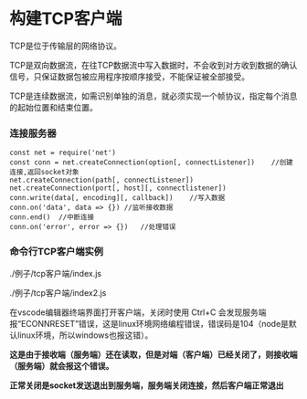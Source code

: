 # 构建TCP客户端

TCP是位于传输层的网络协议。

TCP是双向数据流，在往TCP数据流中写入数据时，不会收到对方收到数据的确认信号，只保证数据包被应用程序按顺序接受，不能保证被全部接受。

TCP是连续数据流，如需识别单独的消息，就必须实现一个帧协议，指定每个消息的起始位置和结束位置。

### 连接服务器

```node
const net = require('net')
const conn = net.createConnection(option[, connectListener])	//创建连接,返回socket对象
net.createConnection(path[, connectListener])
net.createConnection(port[, host][, connectlistener])
conn.write(data[, encoding][, callback])	//写入数据
conn.on('data', data => {})	//监听接收数据
conn.end()	//中断连接
conn.on('error', error => {})	//处理错误
```

### 命令行TCP客户端实例

./例子/tcp客户端/index.js

./例子/tcp客户端/index2.js

在vscode编辑器终端界面打开客户端，关闭时使用 Ctrl+C 会发现服务端报“ECONNRESET”错误，这是linux环境网络编程错误，错误码是104（node是默认linux环境，所以windows也报这错）。

**这是由于接收端（服务端）还在读取，但是对端（客户端）已经关闭了，则接收端（服务端）就会报这个错误。**

**正常关闭是socket发送退出到服务端，服务端关闭连接，然后客户端正常退出**